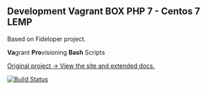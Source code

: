 ## Development Vagrant BOX PHP 7 - Centos 7 LEMP
Based on Fideloper project.

**Va**&#x200B;grant **Pro**&#x200B;visioning **Bash** Scripts

[Original project -> View the site and extended docs.](http://fideloper.github.io/Vaprobash/index.html)

[![Build Status](https://travis-ci.org/fideloper/Vaprobash.png?branch=master)](https://travis-ci.org/fideloper/Vaprobash)
